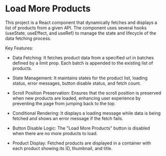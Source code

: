 # Load More Products

This project is a React component that dynamically fetches and displays a list of products from a given API. The component uses several hooks (useState, useEffect, and useRef) to manage the state and lifecycle of the data fetching process.

Key Features:

- Data Fetching: It fetches product data from a specified url in batches defined by a limit prop. Each batch is appended to the existing list of products.

- State Management: It maintains states for the product list, loading status, error messages, button disable status, and fetch count.

- Scroll Position Preservation: Ensures that the scroll position is preserved when new products are loaded, enhancing user experience by preventing the page from jumping back to the top.

- Conditional Rendering: It displays a loading message while data is being fetched and shows an error message if the fetch fails.

- Button Disable Logic: The "Load More Products" button is disabled when there are no more products to load.

- Product Display: Fetched products are displayed in a container with each product showing its ID, thumbnail, and title.